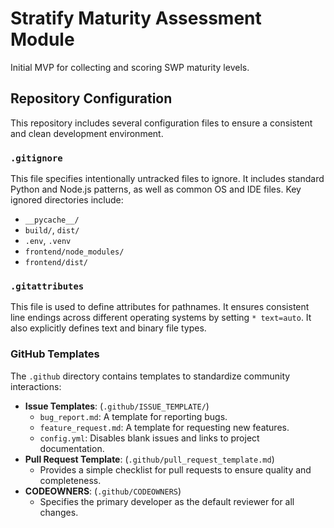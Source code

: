 # Stratify Maturity Assessment Module

Initial MVP for collecting and scoring SWP maturity levels.

## Repository Configuration

This repository includes several configuration files to ensure a consistent and clean development environment.

### `.gitignore`

This file specifies intentionally untracked files to ignore. It includes standard Python and Node.js patterns, as well as common OS and IDE files. Key ignored directories include:
- `__pycache__/`
- `build/`, `dist/`
- `.env`, `.venv`
- `frontend/node_modules/`
- `frontend/dist/`

### `.gitattributes`

This file is used to define attributes for pathnames. It ensures consistent line endings across different operating systems by setting `* text=auto`. It also explicitly defines text and binary file types.

### GitHub Templates

The `.github` directory contains templates to standardize community interactions:

- **Issue Templates**: (`.github/ISSUE_TEMPLATE/`)
  - `bug_report.md`: A template for reporting bugs.
  - `feature_request.md`: A template for requesting new features.
  - `config.yml`: Disables blank issues and links to project documentation.
- **Pull Request Template**: (`.github/pull_request_template.md`)
  - Provides a simple checklist for pull requests to ensure quality and completeness.
- **CODEOWNERS**: (`.github/CODEOWNERS`)
  - Specifies the primary developer as the default reviewer for all changes.
